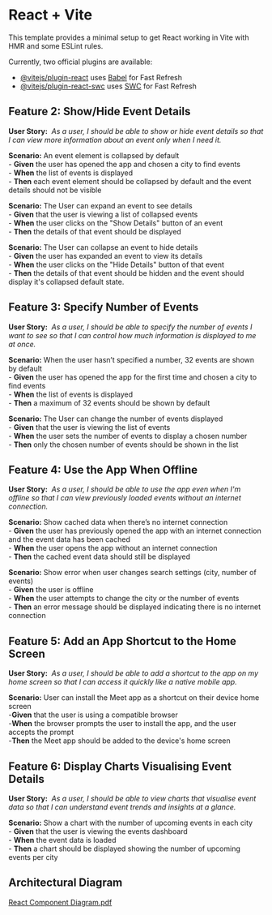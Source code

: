 # React + Vite

This template provides a minimal setup to get React working in Vite with HMR and some ESLint rules.

Currently, two official plugins are available:

- [@vitejs/plugin-react](https://github.com/vitejs/vite-plugin-react/blob/main/packages/plugin-react/README.md) uses [Babel](https://babeljs.io/) for Fast Refresh
- [@vitejs/plugin-react-swc](https://github.com/vitejs/vite-plugin-react-swc) uses [SWC](https://swc.rs/) for Fast Refresh

## Feature 2: Show/Hide Event Details
**User Story:** * As a user, I should be able to show or hide event details so that I can view more information about an event only when I need it.*  

  **Scenario:** An event element is collapsed by default  
    - **Given** the user has opened the app and chosen a city to find events  
    - **When** the list of events is displayed  
    - **Then** each event element should be collapsed by default and the event details should	not be visible  

  **Scenario:** The User can expand an event to see details  
    - **Given** that the user is viewing a list of collapsed events  
    - **When** the user clicks on the "Show Details" button of an event  
    - **Then** the details of that event should be displayed  

  **Scenario:** The User can collapse an event to hide details  
    - **Given** the user has expanded an event to view its details  
    - **When** the user clicks on the "Hide Details" button of that event  
    - **Then** the details of that event should be hidden and the event should display it's collapsed default state.  


## Feature 3: Specify Number of Events
**User Story:**  *As a user, I should be able to specify the number of events I want to see so that I can control how much information is displayed to me at once.*  

  **Scenario:** When the user hasn’t specified a number, 32 events are shown by default  
    - **Given** the user has opened the app for the first time and chosen a city to find events  
    - **When** the list of events is displayed  
    - **Then** a maximum of 32 events should be shown by default  

  **Scenario:** The User can change the number of events displayed  
    - **Given** that the user is viewing the list of events  
    - **When** the user sets the number of events to display a chosen number  
    - **Then** only the chosen number of events should be shown in the list  


## Feature 4: Use the App When Offline
**User Story:** * As a user, I should be able to use the app even when I'm offline so that I can view previously loaded events without an internet connection.*  

  **Scenario:** Show cached data when there’s no internet connection  
    - **Given** the user has previously opened the app with an internet connection
    and the event data has been cached  
    - **When** the user opens the app without an internet connection  
    - **Then** the cached event data should still be displayed  

  **Scenario:** Show error when user changes search settings (city, number of events)  
    - **Given** the user is offline  
    - **When** the user attempts to change the city or the number of events  
    - **Then** an error message should be displayed indicating there is no internet connection  

## Feature 5: Add an App Shortcut to the Home Screen
**User Story:** * As a user, I should be able to add a shortcut to the app on my home screen so that I can access it quickly like a native mobile app.*  

  **Scenario:** User can install the Meet app as a shortcut on their device home screen  
    -**Given** that the user is using a compatible browser  
    -**When** the browser prompts the user to install the app, and the user accepts the prompt  
    -**Then** the Meet app should be added to the device's home screen  

## Feature 6: Display Charts Visualising Event Details
**User Story:**  *As a user, I should be able to view charts that visualise event data so that I can understand event trends and insights at a glance.*  

  **Scenario:** Show a chart with the number of upcoming events in each city  
    - **Given** that the user is viewing the events dashboard  
    - **When** the event data is loaded  
    - **Then** a chart should be displayed showing the number of upcoming events per city  

## Architectural Diagram
    
[React Component Diagram.pdf](https://github.com/user-attachments/files/20179431/React.Component.Diagram.pdf)



